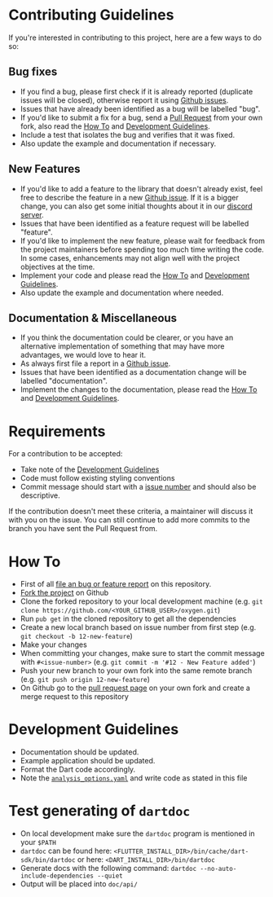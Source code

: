 # Contributing Guidelines
If you're interested in contributing to this project, here are a few ways to do so:

## Bug fixes
* If you find a bug, please first check if it is already reported (duplicate issues will be closed), otherwise report it using [Github issues](https://github.com/flame-engine/oxygen/issues/new).
* Issues that have already been identified as a bug will be labelled "bug".
* If you'd like to submit a fix for a bug, send a [Pull Request](https://guides.github.com/activities/forking/#making-a-pull-request) from your own fork, also read the [How To](#how-to) and [Development Guidelines](#development-guidelines).
* Include a test that isolates the bug and verifies that it was fixed.
* Also update the example and documentation if necessary.

## New Features
* If you'd like to add a feature to the library that doesn't already exist, feel free to describe the feature in a new [Github issue](https://github.com/flame-engine/oxygen/issues/new). If it is a bigger change, you can also get some initial thoughts about it in our [discord server](https://discord.gg/JUwwvNryDz).
* Issues that have been identified as a feature request will be labelled "feature".
* If you'd like to implement the new feature, please wait for feedback from the project maintainers before spending too much time writing the code. In some cases, enhancements may not align well with the project objectives at the time.
* Implement your code and please read the [How To](#how-to) and [Development Guidelines](#development-guidelines).
* Also update the example and documentation where needed.

## Documentation & Miscellaneous
* If you think the documentation could be clearer, or you have an alternative implementation of something that may have more advantages, we would love to hear it.
* As always first file a report in a [Github issue](https://github.com/flame-engine/oxygen/issues/new).
* Issues that have been identified as a documentation change will be labelled "documentation".
* Implement the changes to the documentation, please read the [How To](#how-to) and [Development Guidelines](#development-guidelines).

# Requirements
For a contribution to be accepted:

* Take note of the [Development Guidelines](#development-guidelines)
* Code must follow existing styling conventions
* Commit message should start with a [issue number](#how-to) and should also be descriptive.

If the contribution doesn't meet these criteria, a maintainer will discuss it with you on the issue. You can still continue to add more commits to the branch you have sent the Pull Request from.

# How To
* First of all [file an bug or feature report](https://github.com/flame-engine/oxygen/issues/new) on this repository.
* [Fork the project](https://guides.github.com/activities/forking/#fork) on Github
* Clone the forked repository to your local development machine (e.g. `git clone https://github.com/<YOUR_GITHUB_USER>/oxygen.git`)
* Run `pub get` in the cloned repository to get all the dependencies
* Create a new local branch based on issue number from first step (e.g. `git checkout -b 12-new-feature`)
* Make your changes
* When committing your changes, make sure to start the commit message with `#<issue-number>` (e.g. `git commit -m '#12 - New Feature added'`)
* Push your new branch to your own fork into the same remote branch (e.g. `git push origin 12-new-feature`)
* On Github go to the [pull request page](https://guides.github.com/activities/forking/#making-a-pull-request) on your own fork and create a merge request to this repository

# Development Guidelines
* Documentation should be updated.
* Example application should be updated.
* Format the Dart code accordingly.
* Note the [`analysis_options.yaml`](https://github.com/flame-engine/oxygen/blob/master/analysis_options.yaml) and write code as stated in this file

# Test generating of `dartdoc`
* On local development make sure the `dartdoc` program is mentioned in your `$PATH`
* `dartdoc` can be found here: `<FLUTTER_INSTALL_DIR>/bin/cache/dart-sdk/bin/dartdoc` or here: `<DART_INSTALL_DIR>/bin/dartdoc`
* Generate docs with the following command: `dartdoc --no-auto-include-dependencies --quiet`
* Output will be placed into `doc/api/`
